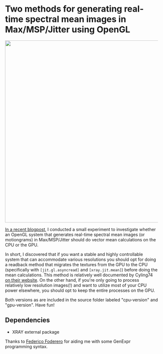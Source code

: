 # Two methods for generating real-time spectral mean images in Max/MSP/Jitter using OpenGL

<p align="center">
 <img src="figure.gif" width=600>
</p>

[In a recent blogpost](https://aleksandertidemann.github.io/general/2020/08/04/exploring-spectral-mean-images.html), I conducted a small experiment to investigate whether an OpenGL system that generates real-time spectral mean images (or motiongrams) in Max/MSP/Jitter should do vector mean calculations on the CPU or the GPU. 

In short, I discovered that if you want a stable and highly controllable system that can accommodate various resolutions you should opt for doing a readback method that migrates the textures from the GPU to the CPU (specifically with ```[jit.gl.asyncread]``` and ```[xray.jit.mean]```) before doing the mean calculations. This method is relatively well documented by Cyling74 [on their website](https://cycling74.com/tutorials/best-practices-in-jitter-part-1). On the other hand, if you're only going to process relatively low resolution images(!) and want to utilize most of your CPU power elsewhere, you should opt to keep the entire processes on the GPU.

Both versions as are included in the source folder labeled "cpu-version" and "gpu-version".
Have fun!


## Dependencies
* XRAY external package

Thanks to [Federico Foderero](https://www.federicofoderaro.com/) for aiding me with some GenExpr programming syntax. 
